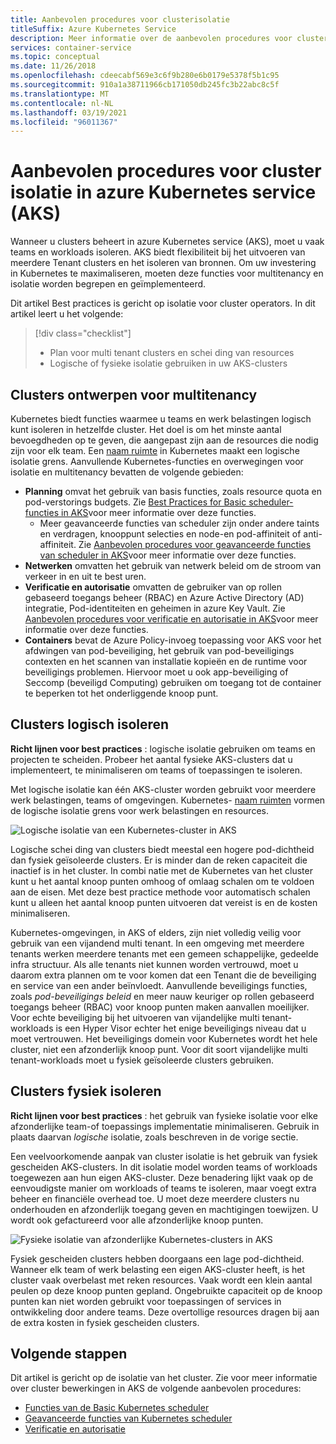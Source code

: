 ```yaml
---
title: Aanbevolen procedures voor clusterisolatie
titleSuffix: Azure Kubernetes Service
description: Meer informatie over de aanbevolen procedures voor cluster operators voor isolatie in azure Kubernetes service (AKS)
services: container-service
ms.topic: conceptual
ms.date: 11/26/2018
ms.openlocfilehash: cdeecabf569e3c6f9b280e6b0179e5378f5b1c95
ms.sourcegitcommit: 910a1a38711966cb171050db245fc3b22abc8c5f
ms.translationtype: MT
ms.contentlocale: nl-NL
ms.lasthandoff: 03/19/2021
ms.locfileid: "96011367"
---
```

# <a name="best-practices-for-cluster-isolation-in-azure-kubernetes-service-aks"></a>Aanbevolen procedures voor cluster isolatie in azure Kubernetes service (AKS)

Wanneer u clusters beheert in azure Kubernetes service (AKS), moet u vaak teams en workloads isoleren. AKS biedt flexibiliteit bij het uitvoeren van meerdere Tenant clusters en het isoleren van bronnen. Om uw investering in Kubernetes te maximaliseren, moeten deze functies voor multitenancy en isolatie worden begrepen en geïmplementeerd.

Dit artikel Best practices is gericht op isolatie voor cluster operators. In dit artikel leert u het volgende:

> [!div class="checklist"]
> * Plan voor multi tenant clusters en schei ding van resources
> * Logische of fysieke isolatie gebruiken in uw AKS-clusters

## <a name="design-clusters-for-multi-tenancy"></a>Clusters ontwerpen voor multitenancy

Kubernetes biedt functies waarmee u teams en werk belastingen logisch kunt isoleren in hetzelfde cluster. Het doel is om het minste aantal bevoegdheden op te geven, die aangepast zijn aan de resources die nodig zijn voor elk team. Een [naam ruimte][k8s-namespaces] in Kubernetes maakt een logische isolatie grens. Aanvullende Kubernetes-functies en overwegingen voor isolatie en multitenancy bevatten de volgende gebieden:

* **Planning** omvat het gebruik van basis functies, zoals resource quota en pod-verstorings budgets. Zie [Best Practices for Basic scheduler-functies in AKS][aks-best-practices-scheduler]voor meer informatie over deze functies.
  * Meer geavanceerde functies van scheduler zijn onder andere taints en verdragen, knooppunt selecties en node-en pod-affiniteit of anti-affiniteit. Zie [Aanbevolen procedures voor geavanceerde functies van scheduler in AKS][aks-best-practices-advanced-scheduler]voor meer informatie over deze functies.
* **Netwerken** omvatten het gebruik van netwerk beleid om de stroom van verkeer in en uit te best uren.
* **Verificatie en autorisatie** omvatten de gebruiker van op rollen gebaseerd toegangs beheer (RBAC) en Azure Active Directory (AD) integratie, Pod-identiteiten en geheimen in azure Key Vault. Zie [Aanbevolen procedures voor verificatie en autorisatie in AKS][aks-best-practices-identity]voor meer informatie over deze functies.
* **Containers** bevat de Azure Policy-invoeg toepassing voor AKS voor het afdwingen van pod-beveiliging, het gebruik van pod-beveiligings contexten en het scannen van installatie kopieën en de runtime voor beveiligings problemen. Hiervoor moet u ook app-beveiliging of Seccomp (beveiligd Computing) gebruiken om toegang tot de container te beperken tot het onderliggende knoop punt.

## <a name="logically-isolate-clusters"></a>Clusters logisch isoleren

**Richt lijnen voor best practices** : logische isolatie gebruiken om teams en projecten te scheiden. Probeer het aantal fysieke AKS-clusters dat u implementeert, te minimaliseren om teams of toepassingen te isoleren.

Met logische isolatie kan één AKS-cluster worden gebruikt voor meerdere werk belastingen, teams of omgevingen. Kubernetes- [naam ruimten][k8s-namespaces] vormen de logische isolatie grens voor werk belastingen en resources.

![Logische isolatie van een Kubernetes-cluster in AKS](media/operator-best-practices-cluster-isolation/logical-isolation.png)

Logische schei ding van clusters biedt meestal een hogere pod-dichtheid dan fysiek geïsoleerde clusters. Er is minder dan de reken capaciteit die inactief is in het cluster. In combi natie met de Kubernetes van het cluster kunt u het aantal knoop punten omhoog of omlaag schalen om te voldoen aan de eisen. Met deze best practice methode voor automatisch schalen kunt u alleen het aantal knoop punten uitvoeren dat vereist is en de kosten minimaliseren.

Kubernetes-omgevingen, in AKS of elders, zijn niet volledig veilig voor gebruik van een vijandend multi tenant. In een omgeving met meerdere tenants werken meerdere tenants met een gemeen schappelijke, gedeelde infra structuur. Als alle tenants niet kunnen worden vertrouwd, moet u daarom extra plannen om te voor komen dat een Tenant die de beveiliging en service van een ander beïnvloedt. Aanvullende beveiligings functies, zoals *pod-beveiligings beleid* en meer nauw keuriger op rollen gebaseerd toegangs beheer (RBAC) voor knoop punten maken aanvallen moeilijker. Voor echte beveiliging bij het uitvoeren van vijandelijke multi tenant-workloads is een Hyper Visor echter het enige beveiligings niveau dat u moet vertrouwen. Het beveiligings domein voor Kubernetes wordt het hele cluster, niet een afzonderlijk knoop punt. Voor dit soort vijandelijke multi tenant-workloads moet u fysiek geïsoleerde clusters gebruiken.

## <a name="physically-isolate-clusters"></a>Clusters fysiek isoleren

**Richt lijnen voor best practices** : het gebruik van fysieke isolatie voor elke afzonderlijke team-of toepassings implementatie minimaliseren. Gebruik in plaats daarvan *logische* isolatie, zoals beschreven in de vorige sectie.

Een veelvoorkomende aanpak van cluster isolatie is het gebruik van fysiek gescheiden AKS-clusters. In dit isolatie model worden teams of workloads toegewezen aan hun eigen AKS-cluster. Deze benadering lijkt vaak op de eenvoudigste manier om workloads of teams te isoleren, maar voegt extra beheer en financiële overhead toe. U moet deze meerdere clusters nu onderhouden en afzonderlijk toegang geven en machtigingen toewijzen. U wordt ook gefactureerd voor alle afzonderlijke knoop punten.

![Fysieke isolatie van afzonderlijke Kubernetes-clusters in AKS](media/operator-best-practices-cluster-isolation/physical-isolation.png)

Fysiek gescheiden clusters hebben doorgaans een lage pod-dichtheid. Wanneer elk team of werk belasting een eigen AKS-cluster heeft, is het cluster vaak overbelast met reken resources. Vaak wordt een klein aantal peulen op deze knoop punten gepland. Ongebruikte capaciteit op de knoop punten kan niet worden gebruikt voor toepassingen of services in ontwikkeling door andere teams. Deze overtollige resources dragen bij aan de extra kosten in fysiek gescheiden clusters.

## <a name="next-steps"></a>Volgende stappen

Dit artikel is gericht op de isolatie van het cluster. Zie voor meer informatie over cluster bewerkingen in AKS de volgende aanbevolen procedures:

* [Functies van de Basic Kubernetes scheduler][aks-best-practices-scheduler]
* [Geavanceerde functies van Kubernetes scheduler][aks-best-practices-advanced-scheduler]
* [Verificatie en autorisatie][aks-best-practices-identity]

<!-- EXTERNAL LINKS -->

<!-- INTERNAL LINKS -->
[k8s-namespaces]: concepts-clusters-workloads.md#namespaces
[aks-best-practices-scheduler]: operator-best-practices-scheduler.md
[aks-best-practices-advanced-scheduler]: operator-best-practices-advanced-scheduler.md
[aks-best-practices-identity]: operator-best-practices-identity.md
